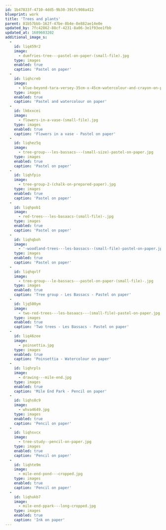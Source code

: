 ```yaml
---
id: 1b47833f-4710-4dd5-9b30-391fc908a412
blueprint: work
title: 'Trees and plants'
parent: 81b57bbb-162f-47be-8b4e-8e882ae14e0e
updated_by: 7fc42862-88cf-4231-8a06-3e1f93ee1fbb
updated_at: 1689603202
additional_image_s:
  -
    id: liq459r2
    image:
      - dumfries-tree---pastel-on-paper-(small-file).jpg
    type: images
    enabled: true
    caption: 'Pastel on paper'
  -
    id: liqhcreb
    image:
      - blue-beyond-tara-versey-35cm-x-45cm-watercolour-and-crayon-on-paper.jpg
    type: images
    enabled: true
    caption: 'Pastel and watercolour on paper'
  -
    id: lk6xxcei
    image:
      - flowers-in-a-vase-(small-file).jpg
    type: images
    enabled: true
    caption: 'Flowers in a vase - Pastel on paper'
  -
    id: liqhez5q
    image:
      - tree-group---les-bassacs---(small-size)-pastel-on-paper.jpg
    type: images
    enabled: true
    caption: 'Pastel on paper'
  -
    id: liqhfpio
    image:
      - tree-group-2-(chalk-on-prepared-paper).jpg
    type: images
    enabled: true
    caption: 'Pastel on paper'
  -
    id: liqhpob1
    image:
      - red-trees---les-basaacs-(small-file)-.jpg
    type: images
    enabled: true
    caption: 'Pastel on paper'
  -
    id: liqhqboh
    image:
      - '-woodland-trees---les-bassacs--(small-file)-pastel-on-paper.jpg'
    type: images
    enabled: true
    caption: 'Pastel on paper'
  -
    id: liqhqvlf
    image:
      - tree-group---le-bassacs---pastel-on-paper-(small-file)-.jpg
    type: images
    enabled: true
    caption: 'Tree group - Les Bassacs - Pastel on paper'
  -
    id: ljq500ym
    image:
      - two-red-trees---les-basaacs---(small-file)-pastel-on-paper.jpg
    type: images
    enabled: true
    caption: 'Two trees - Les Bassacs - Pastel on paper'
  -
    id: liq46zee
    image:
      - poinsettia.jpg
    type: images
    enabled: true
    caption: 'Poinsettia - Watercolour on paper'
  -
    id: liqhrpls
    image:
      - drawing---mile-end.jpg
    type: images
    enabled: true
    caption: 'Mile End Park - Pencil on paper'
  -
    id: liqhs8c9
    image:
      - whva4649.jpg
    type: images
    enabled: true
    caption: 'Pencil on paper'
  -
    id: liqhsvcx
    image:
      - tree-study--pencil-on-paper.jpg
    type: images
    enabled: true
    caption: 'Pencil on paper'
  -
    id: liqhte9m
    image:
      - mile-end-pond---cropped.jpg
    type: images
    enabled: true
    caption: 'Pencil on paper'
  -
    id: liqhukb7
    image:
      - mile-end-ppark---long-cropped.jpg
    type: images
    enabled: true
    caption: 'Ink on paper'
---
```

